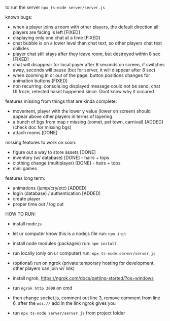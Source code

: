 to run the server `npx ts-node server/server.js`

known bugs:
- when a player joins a room with other players, the default direction all players are facing is left [FIXED]
- displaying only one chat at a time [FIXED]
- chat bubble is on a lower level than chat text, so other players chat text collides
- player chat still stays after they leave room, but destroyed within 8 sec [FIXED]
- chat will disappear for local payer after 8 seconds on screen, if switches away, seconds will pause (but for server, it will disppear after 8 sec)
- when zooming in or out of the page, button positions changes for animation buttons [FIXED]
- non recurring: console.log displayed message could not be send, chat UI froze, retested hasnt happened since. Dont know why it occured

features missing from things that are kinda complete:
- movement, player with the lower y value (lower on screen) should appear above other players in terms of layering
- a bunch of bgs from map r missing (comet, pet town, carnival) [ADDED] (check doc for missing bgs)
- attach rooms [DONE]

missing features to work on soon:
- figure out a way to store assets [DONE]
- inventory (w/ database) [DONE] - hairs + tops
- clothing change (multiplayer) [DONE] - hairs + tops
- mini games

features long term:
- animations (jump/cry/etc) [ADDED]
- login (database) / authentication [ADDED]
- create player
- proper time out / log out 


HOW TO RUN:
- install node.js
- let ur computer know this is a nodejs file run: `npm init`
- install node modules (packages) run: `npm install`
- run locally (only on ur computer) run: `npx ts-node server/server.js`

- (optional) run on ngrok (private temporary hosting for development, other players can join w/ link)
- install ngrok, https://ngrok.com/docs/getting-started/?os=windows
- run `ngrok http 3000` on cmd
- then change socket.js, comment out line 3, remove comment from line 6, after the `wss://` add in the link ngrok gives you
- run `npx ts-node server/server.js` from project folder

